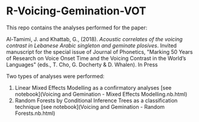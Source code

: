 # R-Voicing-Gemination-VOT

This repo contains the analyses performed for the paper:

Al-Tamimi, J. and Khattab, G., (2018). *Acoustic correlates of the voicing contrast in Lebanese Arabic singleton and geminate plosives*. Invited manuscript for the special issue of Journal of Phonetics, "Marking 50 Years of Research on Voice Onset Time and the Voicing Contrast in the World’s Languages" (eds., T. Cho, G. Docherty & D. Whalen). In Press

Two types of analyses were performed:

1. Linear Mixed Effects Modelling as a confirmatory analyses [see notebook](Voicing and Gemination - Mixed Effects Modelling.nb.html)
2. Random Forests by Conditional Inference Trees as a classification technique [see notebook](Voicing and Gemination - Random Forests.nb.html)


